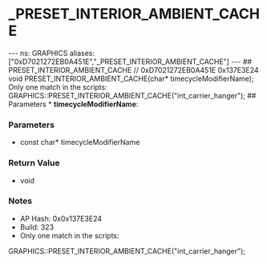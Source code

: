 # _PRESET_INTERIOR_AMBIENT_CACHE

--- ns: GRAPHICS aliases: ["0xD7021272EB0A451E","_PRESET_INTERIOR_AMBIENT_CACHE"] --- ## PRESET_INTERIOR_AMBIENT_CACHE  // 0xD7021272EB0A451E 0x137E3E24 void PRESET_INTERIOR_AMBIENT_CACHE(char* timecycleModifierName);  Only one match in the scripts: GRAPHICS::PRESET_INTERIOR_AMBIENT_CACHE("int_carrier_hanger");  ## Parameters * **timecycleModifierName**:

### Parameters
* const char* timecycleModifierName

### Return Value
* void

### Notes
* AP Hash: 0x0x137E3E24
* Build: 323
* Only one match in the scripts:

GRAPHICS::PRESET_INTERIOR_AMBIENT_CACHE("int_carrier_hanger");

